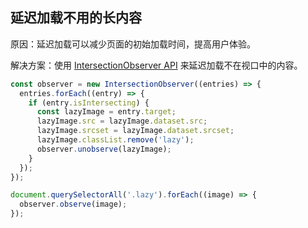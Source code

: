 
## 延迟加载不用的长内容

原因：延迟加载可以减少页面的初始加载时间，提高用户体验。

解决方案：使用 [IntersectionObserver API](https://developer.mozilla.org/zh-CN/docs/Web/API/Intersection_Observer_API) 来延迟加载不在视口中的内容。
  
```js
const observer = new IntersectionObserver((entries) => {
  entries.forEach((entry) => {
    if (entry.isIntersecting) {
      const lazyImage = entry.target;
      lazyImage.src = lazyImage.dataset.src;
      lazyImage.srcset = lazyImage.dataset.srcset;
      lazyImage.classList.remove('lazy');
      observer.unobserve(lazyImage);
    }
  });
});

document.querySelectorAll('.lazy').forEach((image) => {
  observer.observe(image);
});
```  
